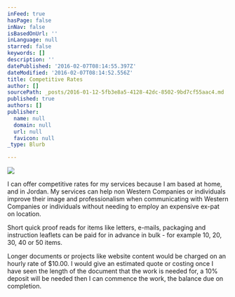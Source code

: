```yaml
---
inFeed: true
hasPage: false
inNav: false
isBasedOnUrl: ''
inLanguage: null
starred: false
keywords: []
description: ''
datePublished: '2016-02-07T08:14:55.397Z'
dateModified: '2016-02-07T08:14:52.556Z'
title: Competitive Rates
author: []
sourcePath: _posts/2016-01-12-5fb3e8a5-4128-42dc-8502-9bd7cf55aac4.md
published: true
authors: []
publisher:
  name: null
  domain: null
  url: null
  favicon: null
_type: Blurb

---
```

![](https://s3-us-west-2.amazonaws.com/the-grid-img/p/9359362bfff41a1d3e2534b3f3140f47e5e21eac.jpg)

I can offer competitive rates for my services because I am based at home, and in Jordan. My services can help non Western Companies or individuals improve their image and professionalism when communicating with Western Companies or individuals without needing to employ an expensive ex-pat on location.

Short quick proof reads for items like letters, e-mails, packaging and instruction leaflets can be paid for in advance in bulk - for example 10, 20, 30, 40 or 50 items. 

Longer documents or projects like website content would be charged on an hourly rate of $10.00\. I would give an estimated quote or costing once I have seen the length of the document that the work is needed for, a 10% deposit will be needed then I can commence the work, the balance due on completion.